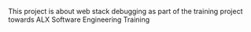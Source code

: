This project is about web stack debugging as part of the training project towards ALX Software Engineering Training
